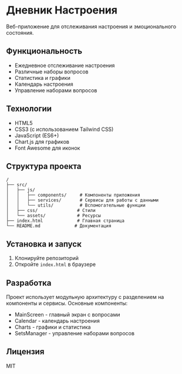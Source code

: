 # Дневник Настроения

Веб-приложение для отслеживания настроения и эмоционального состояния.

## Функциональность

- Ежедневное отслеживание настроения
- Различные наборы вопросов
- Статистика и графики
- Календарь настроения
- Управление наборами вопросов

## Технологии

- HTML5
- CSS3 (с использованием Tailwind CSS)
- JavaScript (ES6+)
- Chart.js для графиков
- Font Awesome для иконок

## Структура проекта

```
/
├── src/
│   ├── js/
│   │   ├── components/     # Компоненты приложения
│   │   ├── services/       # Сервисы для работы с данными
│   │   └── utils/          # Вспомогательные функции
│   ├── css/               # Стили
│   └── assets/            # Ресурсы
├── index.html             # Главная страница
└── README.md             # Документация
```

## Установка и запуск

1. Клонируйте репозиторий
2. Откройте `index.html` в браузере

## Разработка

Проект использует модульную архитектуру с разделением на компоненты и сервисы. Основные компоненты:

- MainScreen - главный экран с вопросами
- Calendar - календарь настроения
- Charts - графики и статистика
- SetsManager - управление наборами вопросов

## Лицензия

MIT 
